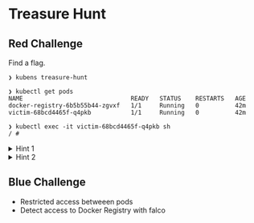 # Treasure Hunt

## Red Challenge

Find a flag.

```shell
❯ kubens treasure-hunt

❯ kubectl get pods
NAME                              READY   STATUS    RESTARTS   AGE
docker-registry-6b5b55b44-zgvxf   1/1     Running   0          42m
victim-68bcd4465f-q4pkb           1/1     Running   0          42m

❯ kubectl exec -it victim-68bcd4465f-q4pkb sh
/ #
```

<details>
<summary>Hint 1</summary>
Where are the Docker Registry credentials?
</details>

<details>
<summary>Hint 2</summary>
Overlayfs
</details>

## Blue Challenge

* Restricted access betweeen pods
* Detect access to Docker Registry with falco
